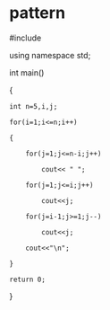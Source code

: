 # pattern

#include <iostream>

using namespace std;

int main() 

{

    int n=5,i,j;
    
    for(i=1;i<=n;i++) 
    
    {
        
        for(j=1;j<=n-i;j++)
        
            cout<< " ";
            
        for(j=1;j<=i;j++)
        
            cout<<j;
            
        for(j=i-1;j>=1;j--)
        
            cout<<j;
            
        cout<<"\n";
        
    }
    
    return 0;
    
}
